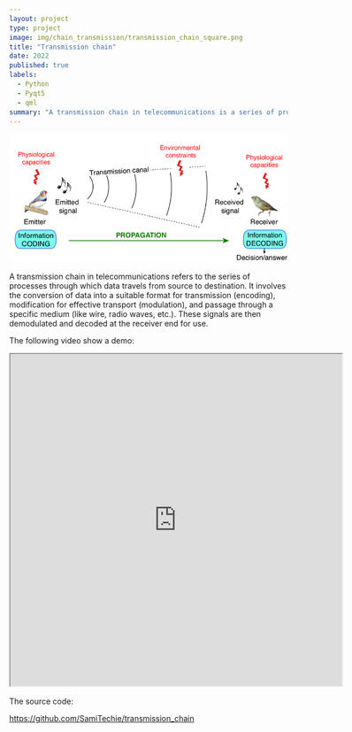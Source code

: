 ```yaml
---
layout: project
type: project
image: img/chain_transmission/transmission_chain_square.png
title: "Transmission chain"
date: 2022
published: true
labels:
  - Python
  - Pyqt5
  - qml
summary: "A transmission chain in telecommunications is a series of processes converting, modulating, and transmitting data through a medium, followed by demodulation and decoding at the receiver's end."
---
```


<img class="img-fluid" src="../img/chain_transmission/chain_transmittion_header.png">

A transmission chain in telecommunications refers to the series of processes through which data travels from source to destination. It involves the conversion of data into a suitable format for transmission (encoding), modification for effective transport (modulation), and passage through a specific medium (like wire, radio waves, etc.). These signals are then demodulated and decoded at the receiver end for use.


The following video show a demo:

 <iframe width="600" height="600"
src="https://www.youtube.com/embed/VVdd_c17XKs">
</iframe> 

The source code:

<a href="https://github.com/SamiTechie/transmission_chain">https://github.com/SamiTechie/transmission_chain</a>
